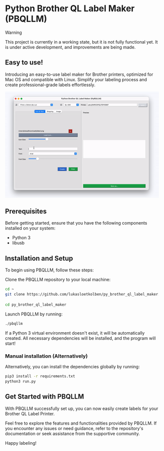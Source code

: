 # Python Brother QL Label Maker (PBQLLM)
> [!WARNING]  
> This project is currently in a working state, but it is not fully functional yet. 
> It is under active development, and improvements are being made.


## Easy to use!
Introducing an easy-to-use label maker for Brother printers, optimized for Mac OS and compatible with Linux. Simplify your labeling process and create professional-grade labels effortlessly.

<div style="text-align:center;">

![](./assets/images/preview.gif)
</div>


## Prerequisites

Before getting started, ensure that you have the following components installed on your system:

- Python 3
- libusb

## Installation and Setup

To begin using PBQLLM, follow these steps:

Clone the PBQLLM repository to your local machine:

``` bash
cd ~
git clone https://github.com/lukasloetkolben/py_brother_ql_label_maker.git

cd py_brother_ql_label_maker
```

Launch PBQLLM by running:

``` bash
./pbqllm
```

If a Python 3 virtual environment doesn't exist, it will be automatically created.
All necessary dependencies will be installed, and the program will start!

### Manual installation (Alternatively)
Alternatively, you can install the dependencies globally by running:

``` bash
pip3 install -r requirements.txt
python3 run.py
```

## Get Started with PBQLLM

With PBQLLM successfully set up, you can now easily create labels for your Brother QL Label Printer.

Feel free to explore the features and functionalities provided by PBQLLM. If you encounter any issues or need guidance,
refer to the repository's documentation or seek assistance from the supportive community.

Happy labeling!